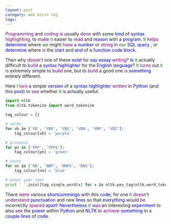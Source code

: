 ```yaml
---
layout: post
category: web micro log
tags:
---
```


<font color="purple">Programming</font> and <font color="purple">coding</font> <font color="purple">is</font> usually <font color="purple">done</font> with some <font color="blue">kind</font> of <font color="blue">syntax</font> <font color="purple">highlighting</font>, to <font color="purple">make</font> <font color="green">it</font> easier to <font color="purple">read</font> and <font color="blue">reason</font> with a <font color="blue">program</font>. <font color="green">It</font> <font color="purple">helps</font> <font color="blue">determine</font> where <font color="green">we</font> might <font color="purple">have</font> a <font color="blue">number</font> or <font color="purple">string</font> in <font color="green">our</font> <font color="blue">SQL</font> <font color="blue">query</font> , or <font color="blue">determine</font> where <font color="purple">is</font> the <font color="blue">start</font> and <font color="blue">end</font> of a <font color="blue">function</font> <font color="blue">code</font> <font color="blue">block</font>.

Then why <font color="purple">does</font>n't one of these <font color="blue">exist</font> for <font color="blue">say</font> <font color="blue">essay</font> <font color="purple">writing</font>? <font color="blue">Is</font> <font color="green">it</font> actually difficult to <font color="purple">build</font> a <font color="blue">syntax</font> <font color="blue">highlighter</font> for the <font color="blue">English</font> <font color="blue">language</font>? <font color="green">It</font> <font color="purple">turns</font> out <font color="green">it</font> <font color="purple">is</font> extremely simple to <font color="purple">build</font> one, but to <font color="purple">build</font> a good one <font color="purple">is</font> <font color="blue">something</font> entirely different.

Here <font color="green">I</font> <font color="purple">turn</font> a simple <font color="blue">version</font> of a <font color="blue">syntax</font> <font color="blue">highlighter</font> <font color="purple">written</font> in <font color="blue">Python</font> (and this <font color="blue">post</font>) to <font color="purple">see</font> whether <font color="green">it</font> <font color="purple">is</font> actually useful.

```py
import nltk
from nltk.tokenize import word_tokenize

tag_colour = {}

# verbs
for vb in ['VB', 'VBD', 'VBG', 'VBN', 'VBP', 'VBZ']:
    tag_colour[vb] = 'purple'

# pronouns
for pn in ['PRP', 'PRP$']:
    tag_colour[pn] = 'green'

# nouns
for nn in ['NN', 'NNP', 'NNPS', 'NNS']:
    tag_colour[nn] = 'blue'

# enter your text
print ' '.join([tag_single_word(x) for x in nltk.pos_tag(nltk.word_tokenize(text))])
```

There <font color="purple">were</font> various <font color="blue">shortcommings</font> with this <font color="blue">code</font>; for one <font color="green">it</font> <font color="purple">does</font>n't <font color="purple">understand</font> <font color="blue">punctuation</font> and new <font color="blue">lines</font> so that <font color="blue">everything</font> would <font color="purple">be</font> incorrectly <font color="purple">spaced</font> <font color="blue">apart</font>! <font color="blue">Nevertheless</font> <font color="green">it</font> <font color="purple">was</font> an interesting <font color="blue">experiment</font> to also <font color="purple">see</font> the <font color="blue">power</font> within <font color="blue">Python</font> and <font color="blue">NLTK</font> to <font color="purple">achieve</font> <font color="blue">something</font> in a <font color="blue">couple</font> <font color="blue">lines</font> of <font color="blue">code</font>.
